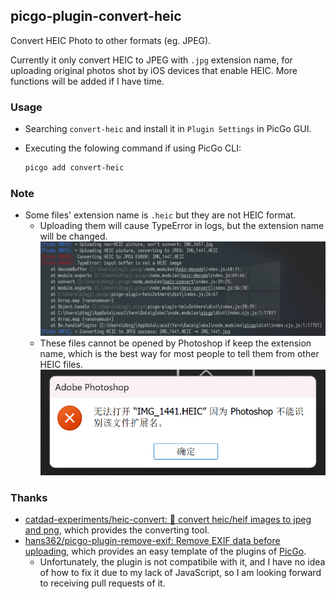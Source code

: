 ## picgo-plugin-convert-heic

Convert HEIC Photo to other formats (eg. JPEG).

Currently it only convert HEIC to JPEG with `.jpg` extension name, for uploading original photos shot by iOS devices that enable HEIC. More functions will be added if I have time.

### Usage

- Searching `convert-heic` and install it in `Plugin Settings` in PicGo GUI.
- Executing the folowing command if using PicGo CLI:

  ```bash
  picgo add convert-heic
  ```

### Note

- Some files' extension name is `.heic` but they are not HEIC format. 
  - Uploading them will cause TypeError in logs, but the extension name will be changed.
    ![Cause TypeError in logs](./img/not-actual-heic-file-term.png)
  - These files cannot be opened by Photoshop if keep the extension name, which is the best way for most people to tell them from other HEIC files.
    ![Cannot be opened by Photoshop](./img/not-actual-heic-file-ps.png)

### Thanks

- [catdad-experiments/heic-convert: 🤳 convert heic/heif images to jpeg and png](https://github.com/catdad-experiments/heic-convert), which provides the converting tool.
- [hans362/picgo-plugin-remove-exif: Remove EXIF data before uploading](https://github.com/hans362/picgo-plugin-remove-exif), which provides an easy template of the plugins of [PicGo](https://github.com/PicGo/PicGo-Core).
  - Unfortunately, the plugin is not compatibile with it, and I have no idea of how to fix it due to my lack of JavaScript, so I am looking forward to receiving pull requests of it.
